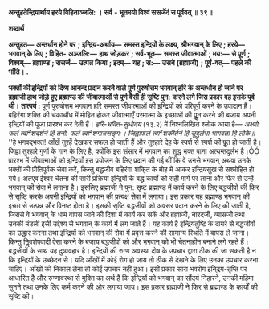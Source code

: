  **अन्तॢहतेन्द्रियार्थाय हरये विहिताञ्जलि: ।** **सर्व** **-** **भूतमयो विश्वं ससर्जेदं स पूर्ववत् ॥ ३९॥** 

**शब्दार्थ** 

**अन्तॢहत—** **अन्तर्धान होने पर** **; इन्द्रिय-अर्थाय—** **समस्त इन्द्रियों के लक्ष्य, श्रीभगवान् के लिए** **; हरये—** **भगवान् के लिए** **; विहित-** **अञ्जलि:—** **हाथ जोड़कर** **; सर्व-भूत—** **समस्त जीवात्माओं** **; मय:—** **से पूर्ण** **; विश्वम्—** **ब्रह्माण्ड** **; ससर्ज—** **उत्पन्न किया** **; इदम्—** **यह** **; स:—** **उसने (ब्रह्माजी)** **; पूर्व-वत्—** **पहले की भाँति।** **.** 

**भक्तों की इन्द्रियों को दिव्य आनन्द प्रदान करने वाले पूर्ण पुरुषोत्तम भगवान् हरि के** **अन्तर्धान हो जाने पर ब्रह्माजी हाथ जोड़े हुए ब्रह्माण्ड की जीवात्माओं से पूर्ण वैसी ही सृष्टि पुन:** **करने लगे जिस प्रकार वह इसके पूर्व थी।** **तात्पर्य :** पूर्ण पुरुषोत्तम भगवान् हरि समस्त जीवात्माओं की इन्द्रियों को परिपूर्ण करने के उपादान हैं। बहिरंगा शक्ति की चकाचौंध में मोहित होकर जीवात्माएँ परमात्मा के इच्छाओं की पूॢत करने की बजाय अपनी इन्द्रियों की पूजा प्रारश्भ कर देती हैं। *हरि-भक्ति-सुधोदय* (१३.२) में निश्नलिखित श्लोक आया है— *अक्ष्णो: फलं त्वा²शदर्शनं हि* *तनो: फलं त्वा²शगात्रसङ्ग:।* *जिह्वाफलं त्वा²शकीर्तनं हि* *सुदुर्लभा भागवता हि लोके॥* ''हे भगवद्भक्त! आँखें तुश्हें देखकर सफल हो जाती हैं और तुश्हारे देह के स्पर्श से स्पर्श की पूॢत हो जाती है। जिह्वा तुश्हारे गुणों के गान के लिए है, क्योंकि इस संसार में भगवान् का शुद्ध भक्त पाना अत्यन्तदुर्लभ है।ÓÓ प्रारश्भ में जीवात्माओं को इन्द्रियाँ इस प्रयोजन के लिए प्रदान की गई थीं कि वे उनसे भगवान् अथवा उनके भक्तों की प्रीतिपूर्वक सेवा करें, किन्तु बद्धजीव बहिरंगा शकि्त के मोह में आकर इन्द्रियसुख से सश्मोहित हो गये। अतएव ईश्वर चेतना की सारी प्रक्रिया इन्द्रियों के बद्ध कार्यों को सही मार्ग पर लाना और फिर से उन्हें भगवान् की सेवा में लगाना है। इसलिए ब्रह्माजी ने पुन: सृष्ट ब्रह्माण्ड में कार्य करने के लिए बद्धजीवों की फिर से सृष्टि करके अपनी इन्द्रियों को भगवान् की प्रत्यक्ष सेवा में लगाया। इस प्रकार यह ब्रह्माण्ड भगवान् की इच्छा से उत्पन्न और विनष्ट होता है। इसकी सृष्टि बद्धजीवों को अवसर प्रदान करने के लिए की जाती है, जिससे वे भगवान् के धाम वापस जाने की दिशा में कार्य कर सकें और ब्रह्माजी, नारदजी, व्यासजी तथा उनकी मंडली इसी उद्देश्य से भगवान् के कार्य में लग जाते हैं। यह कार्य है इन्द्रियतुष्टि के दायरे से बद्धजीवों का उद्धार करना तथा इन्द्रियों को भगवान् की सेवा में प्रवृत्त करने की सामान्य स्थिति में वापस ले जाना। किन्तु निॢवशेषवादी ऐसा करने के बजाय बद्धजीवों को और भगवान् को भी चेतनाहीन बनाने लगे रहते हैं। बद्धजीवों के साथ यह दुव्र्यवहार है। इन्द्रियों की रुग्ण अवस्था दोष के उपचार द्वारा ठीक की जा सकती है न कि इन्द्रियों के उच्छेदन से। यदि आँखों में कोई रोग हो जाय तो ठीक से देखने के लिए उनका उपचार करना चाहिए। आँखों को निकाल लेना तो कोई उपचार नहीं हुआ। इसी प्रकार सारा भवरोग इनि्द्रय-तृप्ति पर आधारित है और रुग्णावस्था से मुक्ति का अर्थ है कि इन्द्रियों को भगवान् का सौंदर्य निहारने, उनकी महिमा सुनने तथा उनके लिए कर्म करने की ओर लगाया जाय। इस प्रकार ब्रह्माजी ने फिर से ब्रह्माण्ड के कार्यों की सृष्टि की। 